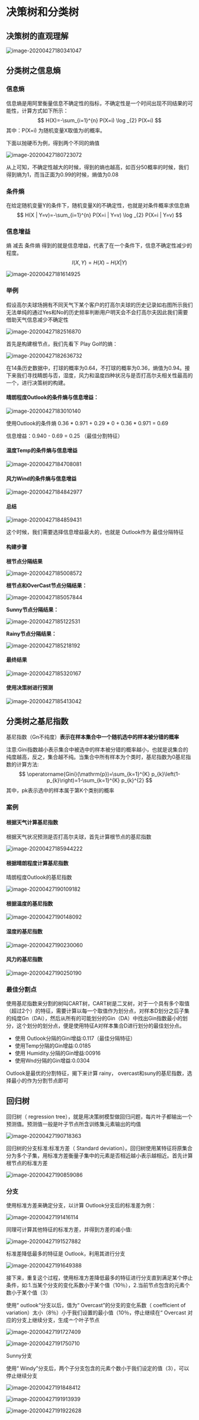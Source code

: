# 决策树和分类树

## 决策树的直观理解


![image-20200427180341047](images/image-20200427180341047.png)

## 分类树之信息熵

### 信息熵

信息熵是用阿里衡量信息不确定性的指标，不确定性是一个时间出现不同结果的可能性，计算方式如下所示：
$$
H(X)=-\sum_{i=1}^{n} P(X=i) \log _{2} P(X=i)
$$
其中：P(X=i) 为随机变量X取值为i的概率。

下面以抛硬币为例，得到两个不同的熵值


![image-20200427180723072](images/image-20200427180723072.png)

从上可知，不确定性越大的时候，得到的熵也越高，如百分50概率的时候，我们得到熵为1，而当正面为0.99的时候，熵值为0.08



### 条件熵

在给定随机变量Y的条件下，随机变量X的不确定性，也就是对条件概率求信息熵
$$
H(X | Y=v)=-\sum_{i=1}^{n} P(X=i | Y=v) \log _{2} P(X=i | Y=v)
$$

### 信息增益

熵 减去 条件熵 得到的就是信息增益，代表了在一个条件下，信息不确定性减少的程度。
$$
I(X, Y)=H(X)-H(X | Y)
$$

![image-20200427181614925](images/image-20200427181614925.png)



### 举例

假设高尔夫球场拥有不同天气下某个客户的打高尔夫球的历史记录如右图所示我们无法单纯的通过Yes和No的历史频率判断用户明天会不会打高尔夫因此我们需要借助天气信息减少不确定性


![image-20200427182516870](images/image-20200427182516870.png)

首先是构建根节点，我们先看下 Play Golf的熵：


![image-20200427182636732](images/image-20200427182636732.png)

在14条历史数据中，打球的概率为0.64，不打球的概率为0.36，熵值为0.94。接下来我们寻找睛朗与否，湿度，风力和温度四种状况与是否打高尔夫相关性最高的一个，进行决策树的构建。

#### 晴朗程度Outlook的条件熵与信息增益：


![image-20200427183010140](images/image-20200427183010140.png)

使用Outlook的条件熵  0.36 * 0.971 + 0.29 * 0 + 0.36 * 0.971 = 0.69

信息增益：0.940 - 0.69 = 0.25 （最佳分割特征）

#### 温度Temp的条件熵与信息增益


![image-20200427184708081](images/image-20200427184708081.png)

#### 风力Wind的条件熵与信息增益


![image-20200427184842977](images/image-20200427184842977.png)



#### 总结


![image-20200427184859431](images/image-20200427184859431.png)

这个时候，我们需要选择信息增益最大的，也就是 Outlook作为 最佳分隔特征

#### 构建步骤

**根节点分隔结果**


![image-20200427185008572](images/image-20200427185008572.png)

**根节点和OverCast节点分隔结果：**


![image-20200427185057844](images/image-20200427185057844.png)

**Sunny节点分隔结果：**


![image-20200427185122531](images/image-20200427185122531.png)

**Rainy节点分隔结果：**


![image-20200427185218192](images/image-20200427185218192.png)

#### 最终结果


![image-20200427185320167](images/image-20200427185320167.png)

#### 使用决策树进行预测


![image-20200427185413042](images/image-20200427185413042.png)



## 分类树之基尼指数

基尼指数（Gn不纯度）**表示在样本集合中一个随机选中的样本被分错的概率**

注意:Gini指数越小表示集合中被选中的样本被分错的概率越小，也就是说集合的纯度越高，反之，集合越不纯。当集合中所有样本为个类时，基尼指数为0基尼指数的计算方法:
$$
\operatorname{Gini}(\mathrm{p})=\sum_{k=1}^{K} p_{k}\left(1-p_{k}\right)=1-\sum_{k=1}^{K} p_{k}^{2}
$$
其中，pk表示选中的样本属于第K个类别的概率

### 案例

#### 根据天气计算基尼指数

根据天气状况预测是否打高尔夫球，首先计算根节点的基尼指数


![image-20200427185944222](images/image-20200427185944222.png)



#### 根据晴朗程度计算基尼指数

晴朗程度Outlook的基尼指数


![image-20200427190109182](images/image-20200427190109182.png)



#### 根据温度的基尼指数


![image-20200427190148092](images/image-20200427190148092.png)



#### 湿度的基尼指数


![image-20200427190230060](images/image-20200427190230060.png)



#### 风力的基尼指数


![image-20200427190250190](images/image-20200427190250190.png)



### 最佳分割点

使用基尼指数来分割的树叫CART树，CART树是二叉树，对于一个具有多个取值（超过2个）的特征，需要计算以每一个取值作为划分点，对样本D划分之后子集的纯度Gn（DAi），然后从所有的可能划分的Gin（DA）中找出Gin指数最小的划分，这个划分的划分点，便是使用特征A对样本集合D进行划分的最佳划分点。

- 使用 Outlook分隔的Gini增益:0.117（最佳分隔特征）
- 使用Temp分隔的Gin增益:0.0185
- 使用 Humidity.分隔的Gin增益:00916
- 使用Wnd分隔的Gin增益:0.0304

Outlook是最优的分割特征，揭下来计算 rainy， overcast和suny的基尼指数，选择最小的作为分割节点即可



## 回归树

回归树（ regression tree），就是用决策树模型做回归问题，每片叶子都输出一个预测值。预测值一般是叶子节点所含训练集元素输出的均值


![image-20200427190718363](images/image-20200427190718363.png)

回归树的分支标准:标准方差（ Standard deviation）。回归树使用某特征将原集合分为多个子集，用标准方差衡量子集中的元素是否相近越小表示越相近。首先计算根节点的标准方差


![image-20200427190859086](images/image-20200427190859086.png)



### 分支

使用标准方差来确定分支，以计算 Outlook分支后的标准差为例：


![image-20200427191416114](images/image-20200427191416114.png) 

同理可计算其他特征的标准方差，并得到方差的减小值:


![image-20200427191527882](images/image-20200427191527882.png)

标准差降低最多的特征是 Outlook，利用其进行分支


![image-20200427191649388](images/image-20200427191649388.png)

接下来，重复这个过程，使用标准方差降低最多的特征进行分支直到满足某个停止条件，如:1.当某个分支的变化系数小于某个值（10％），2.当前节点包含的元素个数小于某个值（3）

使用“ outlook“分支以后，值为“ Overcast”的分支的变化系数（ coefficient of variation）太小（8％）小于我们设置的最小值（10％，停止继续在“ Overcast 对应的分支上继续分支，生成亠个叶子节点


![image-20200427191727409](images/image-20200427191727409.png)


![image-20200427191750710](images/image-20200427191750710.png)

Sunny分支

使用“ Windy”分支后，两个子分支包含的元素个数小于我们设定的值（3），可以停止继续分支


![image-20200427191848412](images/image-20200427191848412.png)


![image-20200427191913939](images/image-20200427191913939.png)


![image-20200427191922628](images/image-20200427191922628.png)